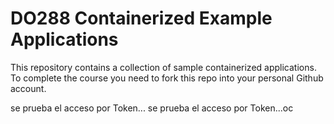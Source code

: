 # DO288 Containerized Example Applications


This repository contains a collection of sample containerized applications.  To complete the course you need to fork this repo into your personal Github account.

se prueba el acceso por Token...
se prueba el acceso por Token...oc
